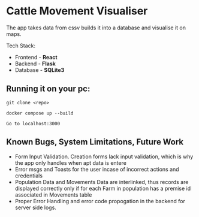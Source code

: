 
# Cattle Movement Visualiser

The app takes data from cssv builds it into a database and visualise it on maps.

Tech Stack:

- Frontend - **React**
- Backend - **Flask**
- Database - **SQLite3**

## Running it on your pc:

``git clone <repo>``

``docker compose up --build``

``Go to localhost:3000``

## Known Bugs, System Limitations, Future Work

- Form Input Validation.
  Creation forms lack input validation, which is why the app only handles when apt data is entere
- Error msgs and Toasts for the user incase of incorrect actions and credentials
- Population Data and Movements Data are interlinked, thus records are displayed correctly only if for each Farm in population has a premise id associated in Movements table
- Proper Error Handling and error code propogation in the backend for server side logs.
  

